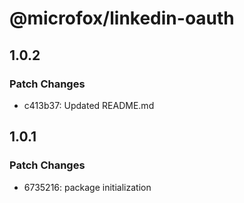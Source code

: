 # @microfox/linkedin-oauth

## 1.0.2

### Patch Changes

- c413b37: Updated README.md

## 1.0.1

### Patch Changes

- 6735216: package initialization
